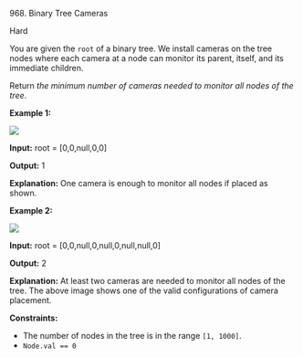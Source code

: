 968\. Binary Tree Cameras

Hard

You are given the `root` of a binary tree. We install cameras on the tree nodes where each camera at a node can monitor its parent, itself, and its immediate children.

Return _the minimum number of cameras needed to monitor all nodes of the tree_.

**Example 1:**

![](https://assets.leetcode.com/uploads/2018/12/29/bst_cameras_01.png)

**Input:** root = [0,0,null,0,0]

**Output:** 1

**Explanation:** One camera is enough to monitor all nodes if placed as shown.

**Example 2:**

![](https://assets.leetcode.com/uploads/2018/12/29/bst_cameras_02.png)

**Input:** root = [0,0,null,0,null,0,null,null,0]

**Output:** 2

**Explanation:** At least two cameras are needed to monitor all nodes of the tree. The above image shows one of the valid configurations of camera placement.

**Constraints:**

*   The number of nodes in the tree is in the range `[1, 1000]`.
*   `Node.val == 0`